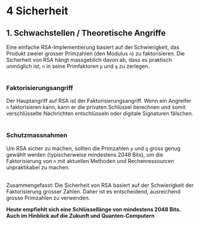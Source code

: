 # 4 Sicherheit
## 1. Schwachstellen / Theoretische Angriffe
Eine einfache RSA-Implementierung basiert auf der Schwierigkeit, das Produkt zweier grosser Primzahlen (den Modulus `n`) zu faktorisieren. Die Sicherheit von RSA hängt massgeblich davon ab, dass es praktisch unmöglich ist, `n` in seine Primfaktoren `p` und `q` zu zerlegen. 
<br>
<br>

### Faktorisierungsangriff
Der Hauptangriff auf RSA ist der Faktorisierungsangriff. Wenn ein Angreifer `n` faktorisieren kann, kann er die privaten Schlüssel berechnen und somit verschlüsselte Nachrichten entschlüsseln oder digitale Signaturen fälschen. 
<br>
<br>

### Schutzmassnahmen
Um RSA sicher zu machen, sollten die Primzahlen `p` und `q` gross genug gewählt werden (typischerweise mindestens 2048 Bits), um die Faktorisierung von `n` mit aktuellen Methoden und Rechenressourcen unpraktikabel zu machen.
<br>
<br>

Zusammengefasst: Die Sicherheit von RSA basiert auf der Schwierigkeit der Faktorisierung grosser Zahlen. Daher ist es entscheidend, ausreichend grosse Primzahlen zu verwenden.
<br>

**Heute empfiehlt sich eine Schlüssellänge von mindestens 2048 Bits. Auch im Hinblick auf die Zukunft und Quanten-Computern**
<br>
<br>
<VisKeySizeBruteForce></VisKeySizeBruteForce>